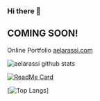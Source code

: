 ### Hi there 👋

## COMING SOON!

Online Portfolio [aelarassi.com](https://www.aelarassi.com)


![aelarassi github stats](https://github-readme-stats.vercel.app/api?username=aelarassi&show_icons=true&hide_border=true)

[![ReadMe Card](https://github-readme-stats.vercel.app/api/pin/?username=aelarassi&repo=DialyDroid_Security)](https://github.com/aelarassi/DialyDroid_Security)

[![Top Langs](https://github-readme-stats.vercel.app/api/top-langs/?username=aelarassi&layout=compact)]

<!--
**aelarassi/aelarassi** is a ✨ _special_ ✨ repository because its `README.md` (this file) appears on your GitHub profile.

Here are some ideas to get you started:

- 🔭 I’m currently working on ...
- 🌱 I’m currently learning ...
- 👯 I’m looking to collaborate on ...
- 🤔 I’m looking for help with ...
- 💬 Ask me about ...
- 📫 How to reach me: ...
- 😄 Pronouns: ...
- ⚡ Fun fact: ...
-->
